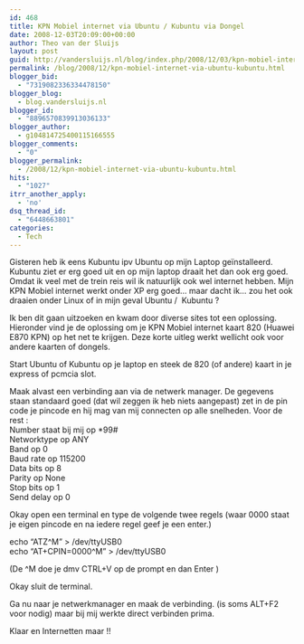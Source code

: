 ```yaml
---
id: 468
title: KPN Mobiel internet via Ubuntu / Kubuntu via Dongel
date: 2008-12-03T20:09:00+00:00
author: Theo van der Sluijs
layout: post
guid: http://vandersluijs.nl/blog/index.php/2008/12/03/kpn-mobiel-internet-via-ubuntu-kubuntu/
permalink: /blog/2008/12/kpn-mobiel-internet-via-ubuntu-kubuntu.html
blogger_bid:
  - "7319082336334478150"
blogger_blog:
  - blog.vandersluijs.nl
blogger_id:
  - "8896570839913036133"
blogger_author:
  - g104814725400115166555
blogger_comments:
  - "0"
blogger_permalink:
  - /2008/12/kpn-mobiel-internet-via-ubuntu-kubuntu.html
hits:
  - "1027"
itrr_another_apply:
  - 'no'
dsq_thread_id:
  - "6448663801"
categories:
  - Tech
---
```

Gisteren heb ik eens Kubuntu ipv Ubuntu op mijn Laptop geïnstalleerd. Kubuntu ziet er erg goed uit en op mijn laptop draait het dan ook erg goed. Omdat ik veel met de trein reis wil ik natuurlijk ook wel internet hebben. Mijn KPN Mobiel internet werkt onder XP erg goed&#8230; maar dacht ik&#8230; zou het ook draaien onder Linux of in mijn geval Ubuntu /  Kubuntu ?

<a name="more"></a>

Ik ben dit gaan uitzoeken en kwam door diverse sites tot een oplossing. Hieronder vind je de oplossing om je KPN Mobiel internet kaart 820 (Huawei E870 KPN) op het net te krijgen. Deze korte uitleg werkt wellicht ook voor andere kaarten of dongels.

Start Ubuntu of Kubuntu op je laptop en steek de 820 (of andere) kaart in je express of pcmcia slot.

Maak alvast een verbinding aan via de netwerk manager. De gegevens staan standaard goed (dat wil zeggen ik heb niets aangepast) zet in de pin code je pincode en hij mag van mij connecten op alle snelheden. Voor de rest :  
Number staat bij mij op *99#   
Networktype op ANY   
Band op 0  
Baud rate op 115200  
Data bits op 8  
Parity op None  
Stop bits op 1  
Send delay op 0

Okay open een terminal en type de volgende twee regels (waar 0000 staat je eigen pincode en na iedere regel geef je een enter.)

echo &#8220;ATZ^M&#8221; > /dev/ttyUSB0  
echo &#8220;AT+CPIN=0000^M&#8221; > /dev/ttyUSB0

(De ^M doe je dmv CTRL+V op de prompt en dan Enter )

Okay sluit de terminal.

Ga nu naar je netwerkmanager en maak de verbinding. (is soms ALT+F2 voor nodig) maar bij mij werkte direct verbinden prima.

Klaar en Internetten maar !!